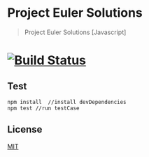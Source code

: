 # Project Euler Solutions
> Project Euler Solutions [Javascript]

[![Build Status][build]][build-url]
===

## Test
```shell
npm install  //install devDependencies
npm test //run testCase
```

## License
[MIT](./LICENSE)

[build]: https://travis-ci.org/AungMyoKyaw/projectEulerSolutions.svg?branch=master
[build-url]: https://travis-ci.org/AungMyoKyaw/projectEulerSolutions